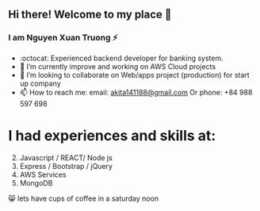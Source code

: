 ## Hi there! Welcome to my place 👋
### I am Nguyen Xuan Truong ⚡
- :octocat:  Experienced backend developer for banking system.
- 🌱 I’m currently improve and working on AWS Cloud projects
- 👯 I’m looking to collaborate on Web/apps project (production) for start up company
- 📫 How to reach me: email: akita141188@gmail.com Or phone: +84 988 597 698 


# I had experiences and skills at:
2. Javascript / REACT/ Node js   
3. Express / Bootstrap / jQuery 
5. AWS Services
6. MongoDB

😸 lets have cups of coffee in a saturday noon 
